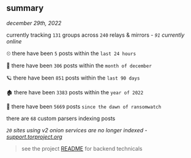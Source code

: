 
## summary
_december 29th, 2022_

currently tracking `131` groups across `240` relays & mirrors - _`91` currently online_

⏲ there have been `5` posts within the `last 24 hours`

🦈 there have been `306` posts within the `month of december`

🪐 there have been `851` posts within the `last 90 days`

🏚 there have been `3383` posts within the `year of 2022`

🦕 there have been `5669` posts `since the dawn of ransomwatch`

there are `68` custom parsers indexing posts

_`20` sites using v2 onion services are no longer indexed - [support.torproject.org](https://support.torproject.org/onionservices/v2-deprecation/)_

> see the project [README](https://github.com/joshhighet/ransomwatch#ransomwatch--) for backend technicals
